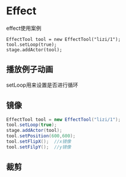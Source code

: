 # Effect

effect使用案例

```
EffectTool tool = new EffectTool("lizi/1");
tool.setLoop(true);
stage.addActor(tool);
```

## 播放例子动画 

setLoop用来设置是否进行循环

## 镜像

```java
EffectTool tool = new EffectTool("lizi/1");
tool.setLoop(true);
stage.addActor(tool);
tool.setPosition(600,600);
tool.setFlipX();  //x镜像
tool.setFilpY();  //y镜像
```

## 裁剪
